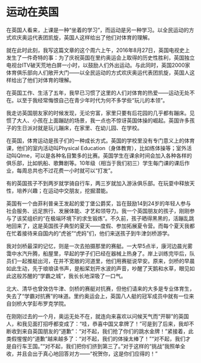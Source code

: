 # 运动在英国

在英国人看来，上课是一种“坐着的学习”，而运动是另一种学习。以全民运动的方式欢庆奥运代表团凯旋，英国人这样给出了他们对体育的理解。 

就在此时此刻，我写这篇文章的这个周六上午，2016年8月27日，英国电视史上发生了一件奇特的事：为了庆祝英国在里约奥运会上取得的历史性胜利，英国独立电视台ITV破天荒地白屏一小时，以鼓励人们外出运动。与此同时，英国2000家体育俱乐部向人们敞开大门——以全民运动的方式欢庆奥运代表团凯旋，英国人这样给出了他们对体育的理解。 

在英国工作、生活了五年，我早已习惯了这里的人们对体育的热爱——运动无处不在。以至于我经常悔恨自己在青少年时代为何不多学些“玩儿的本领”。 

我走访英国朋友家的时候发现，无论穷富，家里只要有后花园的几乎都有蹦床。见惯了大人、小孩在上面蹦跶的场景，我一点也不惊讶英国体操的崛起。英国许多孩子的生日派对就是玩儿蹦床，在家里、在幼儿园、在学校。 

在英国，体育运动是孩子们的一种成长方式。英国的学校里没有专门意义上的体育课，他们的室内活动叫Physical Education（身体教育），比如练体操等；室外活动叫Qlme，可以是各种名目繁多的比赛。英国学生在课余时间会加入各种各样的俱乐部，比如帆船、歌舞剧等。10年级（相当于我们初三）学生每门课的课后作业，每周总共也不过花费一小时就可以“打发”。 

有的英国孩子不到两岁就学骑自行车，两三岁就加入游泳俱乐部。在玩耍中释放天性，培养兴趣；在运动中交朋友，挖掘潜能。 

英国有一个由菲利普亲王发起的爱丁堡公爵奖，旨在鼓励14到24岁的年轻人参与社会服务、远足旅行、发展体能、才艺和领导力。我一个英国朋友的孩子，刚刚参与了该奖组织的“在极端环境下的求生锻炼”。不久前，孩子晒得黑黑的，活蹦乱跳地回来了，这是英国孩子典型的夏天——度假、参加拓展夏令营。而每个夏天我都在忙着接待来自国内的“虎爸”“虎妈”们，他们来送孩子到牛津剑桥游学。 

我对剑桥最深的记忆，则是一次去拍摄那里的赛艇。一大早5点半，康河边晨光雾霭中水汽升腾，船屋里，早起的学子们已经在器械上热身了。岸上训练完毕后，队员们一起推艇出河，在并不宽敞的河道里，他们用赛艇说早安。原来，剑桥的早晨如此生动，先于琅琅读书声，是船桨划开水波的声音，吵醒了天鹅和水草，眼见如此这般苏醒的“学霸之城”，我长长地深吸了一口气。 

北大、清华也曾效仿牛津、剑桥的赛艇对抗赛，但他们请来的大多是专业体育生，失去了“学霸对抗赛”的味道。里约奥运会上，英国八人艇的冠军成员中就有一位来自剑桥大学彭布罗克学院。 

在刚刚过去的一个月，奥运无处不在，就连向来喜欢以问候天气而“开聊”的英国人，和我见面打招呼都变成了：“哇，恭喜中国又拿牌了！”可是到了后来，我却不断收到来自英国朋友的“道歉”：“对不起，我们抢了你们的跳水金牌！”紧接着，此类假惺惺的“道歉”越来越多了：“对不起，我们的体操太棒了！”“对不起，我们才是自行车王国。”“对不起，我们把你们挤到第三了。”对于这样的“挑战”我照单全收，并且会出于真心地回答对方——“祝贺你，这是你们应得的！”